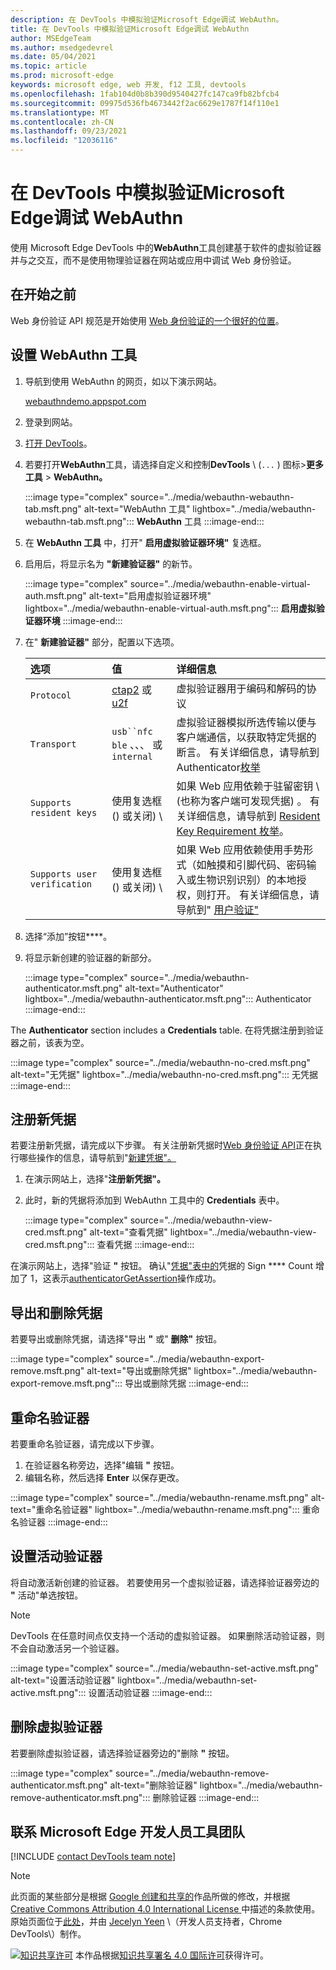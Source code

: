 ```yaml
---
description: 在 DevTools 中模拟验证Microsoft Edge调试 WebAuthn。
title: 在 DevTools 中模拟验证Microsoft Edge调试 WebAuthn
author: MSEdgeTeam
ms.author: msedgedevrel
ms.date: 05/04/2021
ms.topic: article
ms.prod: microsoft-edge
keywords: microsoft edge, web 开发, f12 工具, devtools
ms.openlocfilehash: 1fab104d0b8b390d9540427fc147ca9fb82bfcb4
ms.sourcegitcommit: 09975d536fb4673442f2ac6629e1787f14f110e1
ms.translationtype: MT
ms.contentlocale: zh-CN
ms.lasthandoff: 09/23/2021
ms.locfileid: "12036116"
---
```

# <a name="emulate-authenticators-and-debug-webauthn-in-microsoft-edge-devtools"></a>在 DevTools 中模拟验证Microsoft Edge调试 WebAuthn

使用 Microsoft Edge DevTools 中的**WebAuthn**工具创建基于软件的虚拟验证器并与之交互，而不是使用物理验证器在网站或应用中调试 Web 身份验证。

## <a name="before-you-begin"></a>在开始之前

Web 身份验证 API 规范是开始使用 [Web 身份验证的一个很好的位置][GithubW3cWebauthn]。

## <a name="set-up-the-webauthn-tool"></a>设置 WebAuthn 工具

1.  导航到使用 WebAuthn 的网页，如以下演示网站。

    [webauthndemo.appspot.com][AppspotWebauthndemo]

1.  登录到网站。
1.  [打开 DevTools][DevtoolsGuideChromiumOpen]。
1.  若要打开**WebAuthn**工具，请选择自定义和控制**DevTools** \ (`...` \) 图标>**更多工具**  >  **WebAuthn。**

    :::image type="complex" source="../media/webauthn-webauthn-tab.msft.png" alt-text="WebAuthn 工具" lightbox="../media/webauthn-webauthn-tab.msft.png":::
       **WebAuthn** 工具
    :::image-end:::

1.  在 **WebAuthn 工具** 中，打开" **启用虚拟验证器环境"** 复选框。
1.  启用后，将显示名为 **"新建验证器"** 的新节。

    :::image type="complex" source="../media/webauthn-enable-virtual-auth.msft.png" alt-text="启用虚拟验证器环境" lightbox="../media/webauthn-enable-virtual-auth.msft.png":::
        **启用虚拟验证器环境**
    :::image-end:::

1.  在" **新建验证器"** 部分，配置以下选项。

    | 选项 | 值 | 详细信息 |
    |:--- |:--- |:--- |
    | `Protocol` | [ctap2][FidoallianceSpecsV20Id20180227ClientToAuthenticatorProtocolHtml] 或 [u2f][FidoallianceSpecsU2fV12Ps20170411OverviewHtml] | 虚拟验证器用于编码和解码的协议 |
    | `Transport` |   `usb``nfc` `ble` 、、、 或 `internal` | 虚拟验证器模拟所选传输以便与客户端通信，以获取特定凭据的断言。  有关详细信息，请导航到Authenticator[枚举][GithubW3cWebauthnEnumTransport] |
    |  `Supports resident keys` | 使用复选框 (\) 或关闭\) \ | 如果 Web 应用依赖于驻留密钥 \ (也称为客户端可发现凭据\) 。  有关详细信息，请导航到 [Resident Key Requirement 枚举][GithubW3cWebauthnEnumResidentkeyrequirement]。 |
    | `Supports user verification` | 使用复选框 (\) 或关闭\) \ | 如果 Web 应用依赖使用手势形式（如触摸和引脚代码、密码输入或生物识别识别）的本地授权，则打开。  有关详细信息，请导航到" [用户验证"][GithubW3cWebauthnEnumUserverification] |

1.  选择“添加”按钮****。
1.  将显示新创建的验证器的新部分。

    :::image type="complex" source="../media/webauthn-authenticator.msft.png" alt-text="Authenticator" lightbox="../media/webauthn-authenticator.msft.png":::
       Authenticator
    :::image-end:::

The **Authenticator** section includes a **Credentials** table.  在将凭据注册到验证器之前，该表为空。

:::image type="complex" source="../media/webauthn-no-cred.msft.png" alt-text="无凭据" lightbox="../media/webauthn-no-cred.msft.png":::
   无凭据
:::image-end:::

## <a name="register-a-new-credential"></a>注册新凭据

若要注册新凭据，请完成以下步骤。  有关注册新凭据时[Web 身份验证 API][GithubW3cWebauthn]正在执行哪些操作的信息，请导航到"[新建凭据"。][GithubW3cWebauthnSctnCreatecredential]

1.  在演示网站上，选择"**注册新凭据"。**
1.  此时，新的凭据将添加到 WebAuthn 工具中的 **Credentials** 表中。

    :::image type="complex" source="../media/webauthn-view-cred.msft.png" alt-text="查看凭据" lightbox="../media/webauthn-view-cred.msft.png":::
       查看凭据
    :::image-end:::

在演示网站上，选择"验证 **"** 按钮。  确认"[凭据"表中的][GithubW3cWebauthnSctnSignCounter]凭据的 Sign **** Count 增加了 1，这表示[authenticatorGetAssertion][GithubW3cWebauthnAuthenticatorgetassertion]操作成功。

## <a name="export-and-remove-credentials"></a>导出和删除凭据

若要导出或删除凭据，请选择"导出 **"** 或" **删除"** 按钮。

:::image type="complex" source="../media/webauthn-export-remove.msft.png" alt-text="导出或删除凭据" lightbox="../media/webauthn-export-remove.msft.png":::
   导出或删除凭据
:::image-end:::

## <a name="rename-an-authenticator"></a>重命名验证器

若要重命名验证器，请完成以下步骤。

1.  在验证器名称旁边，选择"编辑 **"** 按钮。
1.  编辑名称，然后选择 **Enter** 以保存更改。

:::image type="complex" source="../media/webauthn-rename.msft.png" alt-text="重命名验证器" lightbox="../media/webauthn-rename.msft.png":::
   重命名验证器
:::image-end:::

## <a name="set-the-active-authenticator"></a>设置活动验证器

将自动激活新创建的验证器。  若要使用另一个虚拟验证器，请选择验证器旁边的 **"** 活动"单选按钮。

> [!NOTE]
> DevTools 在任意时间点仅支持一个活动的虚拟验证器。  如果删除活动验证器，则不会自动激活另一个验证器。

:::image type="complex" source="../media/webauthn-set-active.msft.png" alt-text="设置活动验证器" lightbox="../media/webauthn-set-active.msft.png":::
   设置活动验证器
:::image-end:::

## <a name="remove-a-virtual-authenticator"></a>删除虚拟验证器

若要删除虚拟验证器，请选择验证器旁边的"删除 **"** 按钮。

:::image type="complex" source="../media/webauthn-remove-authenticator.msft.png" alt-text="删除验证器" lightbox="../media/webauthn-remove-authenticator.msft.png":::
   删除验证器
:::image-end:::

## <a name="getting-in-touch-with-the-microsoft-edge-devtools-team"></a>联系 Microsoft Edge 开发人员工具团队

[!INCLUDE [contact DevTools team note](../includes/contact-devtools-team-note.md)]

<!-- links -->

[DevtoolsGuideChromiumOpen]: ../open/index.md "打开 Microsoft Edge 开发人员工具 | Microsoft Docs"

[AppspotWebauthndemo]: https://webauthndemo.appspot.com "Webauthn 演示|Appspot"

[FidoallianceSpecsV20Id20180227ClientToAuthenticatorProtocolHtml]: https://fidoalliance.org/specs/fido-v2.0-id-20180227/fido-client-to-authenticator-protocol-v2.0-id-20180227.html "CTAP Authenticator客户端 (协议) |fido 联盟"
[FidoallianceSpecsU2fV12Ps20170411OverviewHtml]: https://fidoalliance.org/specs/fido-u2f-v1.2-ps-20170411/fido-u2f-overview-v1.2-ps-20170411.html "通用 2nd 因素 (U2F) 概述|fido 联盟"

[GithubW3cWebauthn]: https://w3c.github.io/webauthn "Web 身份验证：用于访问公钥凭据级别 2 的 API |GitHub"
[GithubW3cWebauthnAuthenticatorgetassertion]: https://w3c.github.io/webauthn#authenticatorgetassertion "authenticatorGetAssertion 操作 - Web 身份验证：用于访问公钥凭据级别 2 的 API |GitHub"
[GithubW3cWebauthnEnumTransport]: https://w3c.github.io/webauthn#enum-transport "AuthenticatorTransport Enumeration (enum AuthenticatorTransport) - Web Authentication：用于访问公钥凭据级别 2 的 API |W3C"
[GithubW3cWebauthnEnumResidentkeyrequirement]: https://w3c.github.io/webauthn#enum-residentKeyRequirement "Resident Key Requirement 枚举 (枚举枚举) - Web 身份验证：用于访问公钥凭据级别 2 的 API |W3C"
[GithubW3cWebauthnEnumUserverification]: https://w3c.github.io/webauthn#user-verification "用户验证 - Web 身份验证：用于访问公钥凭据级别 2 的 API |W3C"
[GithubW3cWebauthnSctnCreatecredential]: https://w3c.github.io/webauthn#sctn-createCredential "创建新的凭据 - PublicKeyCredential 的 [[Create]] (源、选项、sameOriginWithAncestors) 方法 - Web 身份验证：用于访问公钥凭据级别 2 |GitHub"
[GithubW3cWebauthnSctnSignCounter]: https://w3c.github.io/webauthn/#sctn-sign-counter "签名计数器注意事项 - Web 身份验证：用于访问公钥凭据级别 2 的 API |GitHub"

> [!NOTE]
> 此页面的某些部分是根据 [Google 创建和共享的][GoogleSitePolicies]作品所做的修改，并根据[ Creative Commons Attribution 4.0 International License ][CCA4IL]中描述的条款使用。
> 原始页面位于[此处](https://developers.google.com/web/tools/chrome-devtools/webauthn/index)，并由 [Jecelyn Yeen][JecelynYeen] \（开发人员支持者，Chrome DevTools\）制作。

[![知识共享许可][CCby4Image]][CCA4IL] 本作品根据[知识共享署名 4.0 国际许可][CCA4IL]获得许可。

[CCA4IL]: https://creativecommons.org/licenses/by/4.0
[CCby4Image]: https://i.creativecommons.org/l/by/4.0/88x31.png
[GoogleSitePolicies]: https://developers.google.com/terms/site-policies
[JecelynYeen]: https://developers.google.com/web/resources/contributors#jecelyn-yeen
